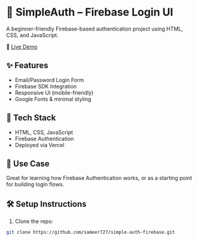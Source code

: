 # 🔐 SimpleAuth – Firebase Login UI

A beginner-friendly Firebase-based authentication project using HTML, CSS, and JavaScript.

🚀 [Live Demo](https://simple-auth-firebase-uyvf.vercel.app/)

## ✨ Features
- Email/Password Login Form
- Firebase SDK Integration
- Responsive UI (mobile-friendly)
- Google Fonts & minimal styling

## 📁 Tech Stack
- HTML, CSS, JavaScript
- Firebase Authentication
- Deployed via Vercel

## 🧠 Use Case
Great for learning how Firebase Authentication works, or as a starting point for building login flows.


## 🛠️ Setup Instructions
1. Clone the repo:
```bash
git clone https://github.com/sameer727/simple-auth-firebase.git
